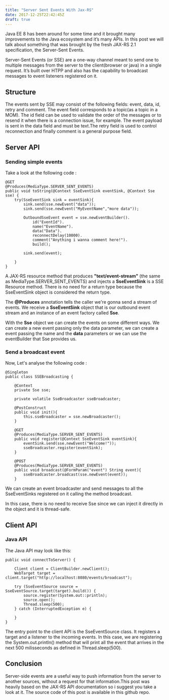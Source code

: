 ```yaml
---
title: "Server Sent Events With Jax-RS"
date: 2017-12-25T22:42:45Z
draft: true
---
```


Java EE 8 has been around for some time and it brought many improvements to the Java ecosystem and it’s many APIs. In this post we will talk about something that was brought by the fresh JAX-RS 2.1 specification, the Server-Sent Events.

Server-Sent Events (or SSE) are a one-way channel meant to send one to multiple messages from the server to the client(browser or java) in a single request. It’s built over HTPP and also has the capability to broadcast messages to event listeners registered on it.

## Structure

The events sent by SSE may consist of the following fields: event, data, id, retry and comment. The event field corresponds to a topic(as a topic in a MOM). The id field can be used to validate the order of the messages or to resend it when there is a connection issue, for example. The event payload is sent in the data field and must be text.The retry field is used to control reconnection and finally comment is a general purpose field.

## Server API

### Sending simple events

Take a look at the following code :

```
@GET
@Produces(MediaType.SERVER_SENT_EVENTS)
public void toString(@Context SseEventSink eventSink, @Context Sse sse) {
    try(SseEventSink sink = eventSink){
        sink.send(sse.newEvent("data"));
        sink.send(sse.newEvent("MyEventName","more data"));

        OutboundSseEvent event = sse.newEventBuilder().
            id("EventId").
            name("EventName").
            data("Data").
            reconnectDelay(10000).
            comment("Anything i wanna comment here!").
            build();

        sink.send(event);

    }
}
```

A JAX-RS resource method that produces **"text/event-stream"** (the same as MediaType.SERVER_SENT_EVENTS) and injects a **SseEventSink** is a SSE Resource method. There is no need for a return type because the SseEventSink object is considered the return type.

The **@Produces** annotation tells the caller we're gonna send a stream of events. We receive a **SseEventSink** object that is our outbound event stream and an instance of an event factory called **Sse**.

With the **Sse** object we can create the events on some different ways. We can create a new event passing only the data parameter, we can create a event passing the name and the **data** parameters or we can use the eventBuilder that Sse provides us.

### Send a broadcast event

Now, Let's analyse the following code :

```
@Singleton
public class SSEBroadcasting {

    @Context
    private Sse sse;

    private volatile SseBroadcaster sseBroadcaster;

    @PostConstruct
    public void init(){
        this.sseBroadcaster = sse.newBroadcaster();
    }

    @GET
    @Produces(MediaType.SERVER_SENT_EVENTS)
    public void register(@Context SseEventSink eventSink){
        eventSink.send(sse.newEvent("Welcome!"));
        sseBroadcaster.register(eventSink);
    }

    @POST
    @Produces(MediaType.SERVER_SENT_EVENTS)
    public void broadcast(@FormParam("event") String event){
        sseBroadcaster.broadcast(sse.newEvent(event));
    }
```

We can create an event broadcaster and send messages to all the SseEventSinks registered on it calling the method broadcast.

In this case, there is no need to receive Sse since we can inject it directly in the object and it is thread-safe.

## Client API
### Java API

The Java API may look like this:

```
public void connectToServer() {

    Client client = ClientBuilder.newClient();
    WebTarget target = client.target("http://localhost:8080/events/broadcast");
    
    try (SseEventSource source = SseEventSource.target(target).build()) {
        source.register(System.out::println);
        source.open();
        Thread.sleep(500);
    } catch (InterruptedException e) {

    }
}
```

The entry point to the client API is the SseEventSource class. It registers a target and a listener to the incoming events. In this case, we are registering the System.out.println() method that will print all the event that arrives in the next 500 milisseconds as defined in Thread.sleep(500).

## Conclusion

Server-side events are a useful way to push information from the server to another sources, without a request for that information.This post was heavily based on the JAX-RS API documentation so i suggest you take a look at it. The source code of this post is available in this github repo.

